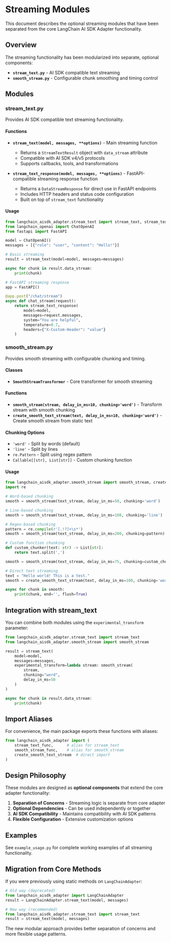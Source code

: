 # Streaming Modules

This document describes the optional streaming modules that have been separated from the core LangChain AI SDK Adapter functionality.

## Overview

The streaming functionality has been modularized into separate, optional components:

- **`stream_text.py`** - AI SDK compatible text streaming
- **`smooth_stream.py`** - Configurable chunk smoothing and timing control

## Modules

### stream_text.py

Provides AI SDK compatible text streaming functionality.

#### Functions

- **`stream_text(model, messages, **options)`** - Main streaming function
  - Returns a `StreamTextResult` object with `data_stream` attribute
  - Compatible with AI SDK v4/v5 protocols
  - Supports callbacks, tools, and transformations

- **`stream_text_response(model, messages, **options)`** - FastAPI-compatible streaming response function
  - Returns a `DataStreamResponse` for direct use in FastAPI endpoints
  - Includes HTTP headers and status code configuration
  - Built on top of `stream_text` functionality

#### Usage

```python
from langchain_aisdk_adapter.stream_text import stream_text, stream_text_response
from langchain_openai import ChatOpenAI
from fastapi import FastAPI

model = ChatOpenAI()
messages = [{"role": "user", "content": "Hello!"}]

# Basic streaming
result = stream_text(model=model, messages=messages)

async for chunk in result.data_stream:
    print(chunk)

# FastAPI streaming response
app = FastAPI()

@app.post("/chat/stream")
async def chat_stream(request):
    return stream_text_response(
        model=model,
        messages=request.messages,
        system="You are helpful",
        temperature=0.7,
        headers={"X-Custom-Header": "value"}
    )
```

### smooth_stream.py

Provides smooth streaming with configurable chunking and timing.

#### Classes

- **`SmoothStreamTransformer`** - Core transformer for smooth streaming

#### Functions

- **`smooth_stream(stream, delay_in_ms=10, chunking='word')`** - Transform stream with smooth chunking
- **`create_smooth_text_stream(text, delay_in_ms=10, chunking='word')`** - Create smooth stream from static text

#### Chunking Options

- `'word'` - Split by words (default)
- `'line'` - Split by lines
- `re.Pattern` - Split using regex pattern
- `Callable[[str], List[str]]` - Custom chunking function

#### Usage

```python
from langchain_aisdk_adapter.smooth_stream import smooth_stream, create_smooth_text_stream
import re

# Word-based chunking
smooth = smooth_stream(text_stream, delay_in_ms=50, chunking='word')

# Line-based chunking
smooth = smooth_stream(text_stream, delay_in_ms=100, chunking='line')

# Regex-based chunking
pattern = re.compile(r'[.!?]+\s*')
smooth = smooth_stream(text_stream, delay_in_ms=200, chunking=pattern)

# Custom function chunking
def custom_chunker(text: str) -> List[str]:
    return text.split(',')

smooth = smooth_stream(text_stream, delay_in_ms=75, chunking=custom_chunker)

# Direct text streaming
text = "Hello world! This is a test."
smooth = create_smooth_text_stream(text, delay_in_ms=100, chunking='word')

async for chunk in smooth:
    print(chunk, end='', flush=True)
```

## Integration with stream_text

You can combine both modules using the `experimental_transform` parameter:

```python
from langchain_aisdk_adapter.stream_text import stream_text
from langchain_aisdk_adapter.smooth_stream import smooth_stream

result = stream_text(
    model=model,
    messages=messages,
    experimental_transform=lambda stream: smooth_stream(
        stream, 
        chunking="word",
        delay_in_ms=50
    )
)

async for chunk in result.data_stream:
    print(chunk)
```

## Import Aliases

For convenience, the main package exports these functions with aliases:

```python
from langchain_aisdk_adapter import (
    stream_text_func,      # alias for stream_text
    smooth_stream_func,    # alias for smooth_stream
    create_smooth_text_stream  # direct import
)
```

## Design Philosophy

These modules are designed as **optional components** that extend the core adapter functionality:

1. **Separation of Concerns** - Streaming logic is separate from core adapter
2. **Optional Dependencies** - Can be used independently or together
3. **AI SDK Compatibility** - Maintains compatibility with AI SDK patterns
4. **Flexible Configuration** - Extensive customization options

## Examples

See `example_usage.py` for complete working examples of all streaming functionality.

## Migration from Core Methods

If you were previously using static methods on `LangChainAdapter`:

```python
# Old way (deprecated)
from langchain_aisdk_adapter import LangChainAdapter
result = LangChainAdapter.stream_text(model, messages)

# New way (recommended)
from langchain_aisdk_adapter.stream_text import stream_text
result = stream_text(model, messages)
```

The new modular approach provides better separation of concerns and more flexible usage patterns.